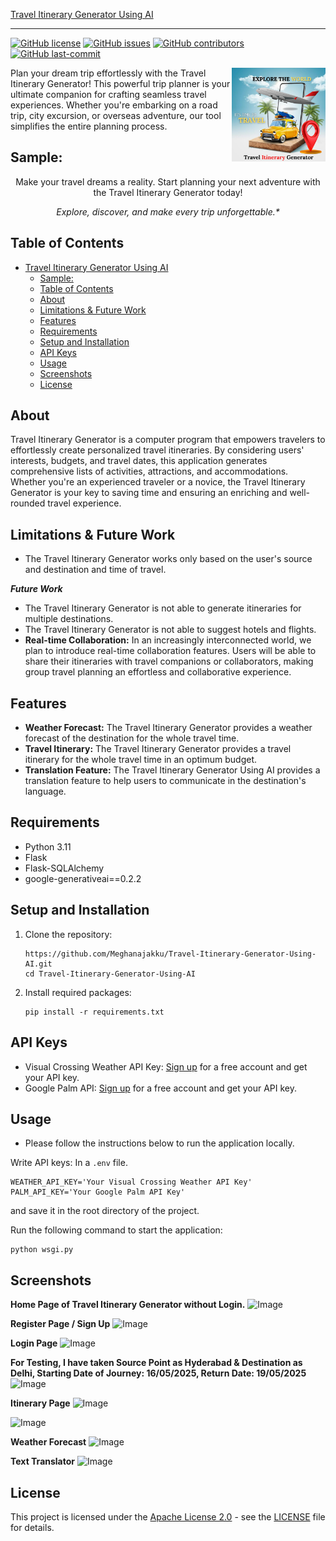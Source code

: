 [Travel Itinerary Generator Using AI](Travel-Itinerary-Generator-Using-AI)
***

[![GitHub license](https://img.shields.io/github/license/Meghanajakku/Travel-Itinerary-Generator-Using-AI)](LICENSE)
[![GitHub issues](https://img.shields.io/github/issues/Meghanajakku/Travel-Itinerary-Generator-Using-AI)]()
[![GitHub contributors](https://img.shields.io/github/contributors/Meghanajakku/Travel-Itinerary-Generator-Using-AI)]()
[![GitHub last-commit](https://img.shields.io/github/last-commit/Meghanajakku/Travel-Itinerary-Generator-Using-AI)]()


<img title="Travel-Itinerary-Generator-Using-AI" align='right' src="/static/logo.png" alt="Travel Itinerary Generator Logo" width="150"/>

Plan your dream trip effortlessly with the Travel Itinerary Generator! This powerful trip planner is your ultimate companion for crafting seamless travel experiences. Whether you're embarking on a road trip, city excursion, or overseas adventure, our tool simplifies the entire planning process.

## Sample:





<p align="center">
Make your travel dreams a reality. Start planning your next adventure with the Travel Itinerary Generator today!
</p>
<p align="center">
<i>Explore, discover, and make every trip unforgettable.*</i>
</p>

## Table of Contents

- [Travel Itinerary Generator Using AI](#travel-itinerary-generator-using-ai)
  - [Sample:](#sample)
  - [Table of Contents](#table-of-contents)
  - [About](#about)
  - [Limitations \& Future Work](#limitations--future-work)
  - [Features](#features)
  - [Requirements](#requirements)
  - [Setup and Installation](#setup-and-installation)
  - [API Keys](#api-keys)
  - [Usage](#usage)
  - [Screenshots](#screenshots)
  - [License](#license)

## About

Travel Itinerary Generator is a computer program that empowers travelers to effortlessly create personalized travel itineraries. By considering users' interests, budgets, and travel dates, this application generates comprehensive lists of activities, attractions, and accommodations. Whether you're an experienced traveler or a novice, the Travel Itinerary Generator is your key to saving time and ensuring an enriching and well-rounded travel experience.

## Limitations & Future Work
- The Travel Itinerary Generator works only based on the user's source and destination and time of travel.

***Future Work***
- The Travel Itinerary Generator is not able to generate itineraries for multiple destinations.
- The Travel Itinerary Generator is not able to suggest hotels and flights.
- **Real-time Collaboration:** In an increasingly interconnected world, we plan to introduce real-time collaboration features. Users will be able to share their itineraries with travel companions or collaborators, making group travel planning an effortless and collaborative experience.

## Features

- **Weather Forecast:** The Travel Itinerary Generator provides a weather forecast of the destination for the whole travel time.
- **Travel Itinerary:** The Travel Itinerary Generator provides a travel itinerary for the whole travel time in an optimum budget.
- **Translation Feature:** The Travel Itinerary Generator Using AI provides a translation feature to help users to communicate in the destination's language.
## Requirements

- Python 3.11
- Flask
- Flask-SQLAlchemy
- google-generativeai==0.2.2

## Setup and Installation

1. Clone the repository:

   ```shell
   https://github.com/Meghanajakku/Travel-Itinerary-Generator-Using-AI.git
   cd Travel-Itinerary-Generator-Using-AI
2. Install required packages:

   ```shell
   pip install -r requirements.txt
   ```

## API Keys
- Visual Crossing Weather API Key: [Sign up](https://www.visualcrossing.com/weather-api) for a free account and get your API key.
- Google Palm API: [Sign up](https://makersuite.google.com) for a free account and get your API key.

## Usage
- Please follow the instructions below to run the application locally.

Write API keys: In a `.env` file.
```shell
WEATHER_API_KEY='Your Visual Crossing Weather API Key'
PALM_API_KEY='Your Google Palm API Key'
```
and save it in the root directory of the project.

Run the following command to start the application:
```shell
python wsgi.py
```

## Screenshots

**Home Page of Travel Itinerary Generator without Login.**
![Image](https://github.com/user-attachments/assets/380d2713-c122-4472-99f8-d61ee926e88a)


**Register Page / Sign Up**
![Image](https://github.com/user-attachments/assets/f741cacf-314f-4576-895f-3bf6dbbf4957)


**Login Page**
![Image](https://github.com/user-attachments/assets/5f34f409-e00a-44cc-9a28-fd03a79a9223)


**For Testing, I have taken Source Point as Hyderabad & Destination as Delhi, Starting Date of Journey: 16/05/2025, Return Date: 19/05/2025**
![Image](https://github.com/user-attachments/assets/b9e8dfd4-dfee-4d20-b463-342e3dbf7614)

**Itinerary Page**
![Image](https://github.com/user-attachments/assets/5eb38b9d-2861-4955-9b1e-0aec1e1d20ea)

![Image](https://github.com/user-attachments/assets/5bd6821b-ef59-44e2-9e93-9c6b80c563e3)

**Weather Forecast**
![Image](https://github.com/user-attachments/assets/f38b846c-2951-4c1d-b8d1-2e2ed87184b3)

**Text Translator**
![Image](https://github.com/user-attachments/assets/8cb573ab-cd03-42a1-bd93-0534bd6a116f)



## License

This project is licensed under the [Apache License 2.0](LICENSE) - see the [LICENSE](LICENSE) file for details.

